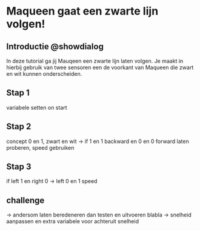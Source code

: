 # Maqueen gaat een zwarte lijn volgen!

## Introductie @showdialog

In deze tutorial ga jij Mauqeen een zwarte lijn laten volgen.
Je maakt in hierbij gebruik van twee sensoren een de voorkant van Maqueen die zwart en wit kunnen onderscheiden.

## Stap 1
variabele setten on start

## Stap 2
concept 0 en 1, zwart en wit -> if 1 en 1 backward en 0 en 0 forward laten proberen, speed gebruiken

## Stap 3
if left 1 en right 0 -> left 0 en 1 speed

## challenge 
-> andersom laten beredeneren
dan testen en uitvoeren blabla
-> snelheid aanpassen en extra variabele voor achteruit snelheid